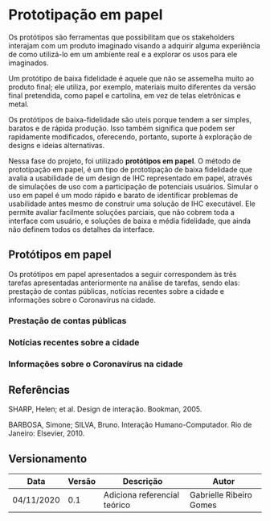 # Prototipação em papel 

Os protótipos são ferramentas que possibilitam que os stakeholders interajam com um produto imaginado visando a adquirir alguma experiência de como utilizá-lo em um ambiente real e a explorar os usos para ele imaginados.  

Um protótipo de baixa fidelidade é aquele que não se assemelha muito ao produto final; ele utiliza, por exemplo, materiais muito diferentes da versão final pretendida, como papel e cartolina, em vez de telas eletrônicas e metal.  

Os protótipos de baixa-fidelidade são uteis porque tendem a ser simples, baratos e de rápida produção. Isso também significa que podem ser rapidamente modificados, oferecendo, portanto, suporte à exploração de designs e ideias alternativas. 

Nessa fase do projeto, foi utilizado **protótipos em papel**. O método de prototipação em papel, é um tipo de prototipação de baixa fidelidade que avalia a usabilidade de um design de IHC representado em papel, através de simulações de uso com a participação de potenciais usuários. Simular o uso em papel é um modo rápido e barato de identificar problemas de usabilidade antes mesmo de construir uma solução de IHC executável.  Ele permite avaliar facilmente soluções parciais, que não cobrem toda a interface com usuário, e soluções de baixa e média fidelidade, que ainda não definem todos os detalhes da interface. 

## Protótipos em papel
Os protótipos em papel apresentados a seguir correspondem às três tarefas apresentadas anteriormente na análise de tarefas, sendo elas: prestação de contas públicas, notícias recentes sobre a cidade e informações sobre o Coronavírus na cidade.

### Prestação de contas públicas


### Notícias recentes sobre a cidade


### Informações sobre o Coronavírus na cidade


## Referências 

SHARP, Helen; et al. Design de interação. Bookman, 2005. 

BARBOSA, Simone; SILVA, Bruno. Interação Humano-Computador. Rio de Janeiro: Elsevier, 2010. 

## Versionamento

| Data | Versão | Descrição | Autor |
|------|------|------|------|
|04/11/2020|0.1|Adiciona referencial teórico|Gabrielle Ribeiro Gomes|
 
